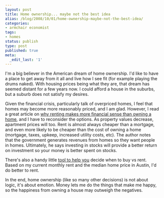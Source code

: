 ```yaml
---
layout: post
title: Home ownership... maybe not the best idea
alias: /blog/2008/10/01/home-ownership-maybe-not-the-best-idea/
categories:
- armchair economist
tags:
- homes
status: publish
type: post
published: true
meta:
  _edit_last: '1'
---
```

I'm a big believer in the American dream of home ownership. I'd like to have a place to get away from it all and live how I see fit (for example playing the drums naked). With housing prices being what they are, that dream has seemed distant for a few years now. I could afford a house in the suburbs, but a suburb does not satisfy my desires.

Given the financial crisis, particularly talk of overpriced homes, I feel that homes may become more reasonably priced, and I am glad. However, I read a great article on <a title="Renting &gt;&gt; Buying" href="http://realestate.yahoo.com/promo/renting-makes-more-financial-sense-than-homeownership.html" target="_blank">why renting makes more financial sense than owning a home</a>, and I have to reconsider the options. As property values decrease, apartment prices will too. Rent is almost always cheaper than a mortgage, and even more likely to be cheaper than the cost of owning a home (mortgage, taxes, upkeep, increased utility costs, etc). The author notes that the government generates revenues from homes so they want people in homes. Ultimately, he says investing in stocks will provide a better return on investment so your money is better spent on stocks.

There's also a handy little <a title="New York Times (sorry if they want you to login)" href="http://www.nytimes.com/2007/04/10/business/2007_BUYRENT_GRAPHIC.html" target="_blank">tool to help you</a> decide when to buy vs rent. Based on my current monthly rent and the median home price in Austin, I'd do better to rent.

In the end, home ownership (like so many other decisions) is not about logic, it's about emotion. Money lets me do the things that make me happy, so the happiness from owning a house may outweigh the negatives.
